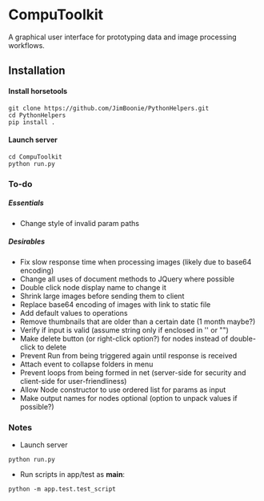 # CompuToolkit

A graphical user interface for prototyping data and image processing workflows.

## Installation
#### Install horsetools
```
git clone https://github.com/JimBoonie/PythonHelpers.git
cd PythonHelpers
pip install .
```

#### Launch server
```
cd CompuToolkit
python run.py
```

### To-do
##### Essentials
* Change style of invalid param paths

##### Desirables
* Fix slow response time when processing images (likely due to base64 encoding)
* Change all uses of document methods to JQuery where possible
* Double click node display name to change it
* Shrink large images before sending them to client
* Replace base64 encoding of images with link to static file
* Add default values to operations
* Remove thumbnails that are older than a certain date (1 month maybe?)
* Verify if input is valid (assume string only if enclosed in '' or "")
* Make delete button (or right-click option?) for nodes instead of double-click to delete
* Prevent Run from being triggered again until response is received
* Attach event to collapse folders in menu
* Prevent loops from being formed in net (server-side for security and client-side for user-friendliness)
* Allow Node constructor to use ordered list for params as input
* Make output names for nodes optional (option to unpack values if possible?)

### Notes
* Launch server
```
python run.py
```

* Run scripts in app/test as __main__:
```
python -m app.test.test_script
```

